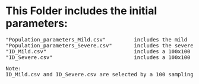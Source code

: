 # This Folder includes the initial parameters:
<pre>
"Population_parameters_Mild.csv"         includes the mild   virtual population parameters. 
"Population_parameters_Severe.csv"       includes the severe virtual population parameters.
"ID_Mild.csv"				             includes a 100x100 matrix of sub-population ID for mild   case
"ID_Severe.csv"                          includes a 100x100 matrix of sub-population ID for severe case
<pre>
Note:
ID_Mild.csv and ID_Severe.csv are selected by a 100 sampling out of main 2000 population , and repeating size of 100      
